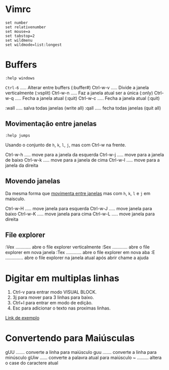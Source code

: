 # Vimrc

```
set number
set relativenumber
set mouse=a
set tabstop=2
set wildmenu
set wildmode=list:longest
```

# Buffers

`:help windows`

`Ctrl-6` ..... Alterar entre buffers (:buffer#)
Ctrl-w-v ..... Divide a janela verticalmente (:vsplit)
Ctrl-w-n ..... Faz a janela atual ser a única (:only)
Ctrl-w-q ..... Fecha a janela atual (:quit)
Ctrl-w-c ..... Fecha a janela atual (:quit)

:wall ..... salva todas janelas (write all)
:qall ..... fecha todas janelas (quit all)

## Movimentação entre janelas

`:help jumps`

Usando o conjunto de `h`, `k`, `l`, `j`, mas com Ctrl-w na frente.

Ctrl-w-h ..... move para a janela da esquerda
Ctrl-w-j ..... move para a janela de baixo
Ctrl-w-k ..... move para a janela de cima
Ctrl-w-l ..... move para a janela da direita

## Movendo janelas

Da mesma forma que [movimenta entre janelas](#movimentacao-entre-janelas) mas com `h`, `k`, `l` e `j` em maisculo.

Ctrl-w-H ..... move janela para esquerda
Ctrl-w-J ..... move janela para baixo
Ctrl-w-K ..... move janela para cima
Ctrl-w-L ..... move janela para direita

## File explorer

:Vex ............ abre o file explorer verticalmente
:Sex ............ abre o file explorer em nova janela
:Tex ............ abre o file explorer em nova aba
:E .............. abre o file explorer na janela atual
após abrir chame a ajuda <F1>

# Digitar em multiplas linhas

1. Ctrl-v para entrar modo VISUAL BLOCK.
2. 3j para mover para 3 linhas para baixo.
3. Ctrl+I para entrar em modo de edição.
4. Esc para adicionar o texto nas proximas linhas.

[Link de exemplo](https://stackoverflow.com/a/9549765)

# Convertendo para Maiúsculas

gUU ....... converte a linha para maiúsculo
guu ....... converte a linha para minúsculo
gUiw ...... converte a palavra atual para maiúsculo
~ ......... altera o case do caractere atual


